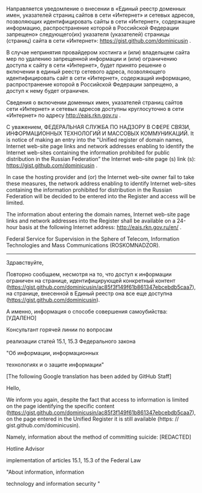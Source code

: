 Направляется уведомление о внесении в «Единый реестр доменных имен, указателей страниц сайтов в сети «Интернет» и сетевых адресов, позволяющих идентифицировать сайты в сети «Интернет», содержащие информацию, распространение которой в Российской Федерации запрещено» следующего(их) указателя (указателей) страницы (страниц) сайта в сети «Интернет»: https://gist.github.com/dominicusin .

В случае непринятия провайдером хостинга и (или) владельцем сайта мер по удалению запрещенной информации и (или) ограничению доступа к сайту в сети «Интернет», будет принято решение о включении в единый реестр сетевого адреса, позволяющего идентифицировать сайт в сети «Интернет», содержащий информацию, распространение которой в Российской Федерации запрещено, а доступ к нему будет ограничен.

Сведения о включении доменных имен, указателей страниц сайтов сети «Интернет» и сетевых адресов доступны круглосуточно в сети «Интернет» по адресу http://eais.rkn.gov.ru .

С уважением,
ФЕДЕРАЛЬНАЯ СЛУЖБА ПО НАДЗОРУ В СФЕРЕ СВЯЗИ, ИНФОРМАЦИОННЫХ ТЕХНОЛОГИЙ И МАССОВЫХ КОММУНИКАЦИЙ.
It is notice of making an entry into the "Unified register of domain names, Internet web-site page links and network addresses enabling to identify the Internet web-sites containing the information prohibited for public distribution in the Russian Federation” the Internet web-site page (s) link (s): https://gist.github.com/dominicusin .

In case the hosting provider and (or) the Internet web-site owner fail to take these measures, the network address enabling to identify Internet web-sites containing the information prohibited for distribution in the Russian Federation will be decided to be entered into the Register and access will be limited.

The information about entering the domain names, Internet web-site page links and network addresses into the Register shall be available on a 24-hour basis at the following Internet address: http://eais.rkn.gov.ru/en/ .

Federal Service for Supervision in the Sphere of Telecom, Information Technologies and Mass Communications (ROSKOMNADZOR).

---

Здравствуйте,

Повторно сообщаем, несмотря на то, что доступ к информации ограничен на странице, идентифицирующей конкретный контент (https://gist.github.com/dominicusin/ac85f3f149f61b861347ebcebdb5caa7), на странице, внесенной в Единый реестр она все еще доступна (https://gist.github.com/dominicusin).

А именно, информация о способе совершения самоубийства: [УДАЛЕНО]

Консультант горячей линии по вопросам

реализации статей 15.1, 15.3 Федерального закона

"Об информации, информационных

технологиях и о защите информации"

[The following Google translation has been added by GitHub Staff]

Hello,

We inform you again, despite the fact that access to information is limited on the page identifying the specific content (https://gist.github.com/dominicusin/ac85f3f149f61b861347ebcebdb5caa7), on the page entered in the Unified Register it is still available (https: // gist.github.com/dominicusin).

Namely, information about the method of committing suicide: [REDACTED]

Hotline Advisor

implementation of articles 15.1, 15.3 of the Federal Law

"About information, information

technology and information security "

